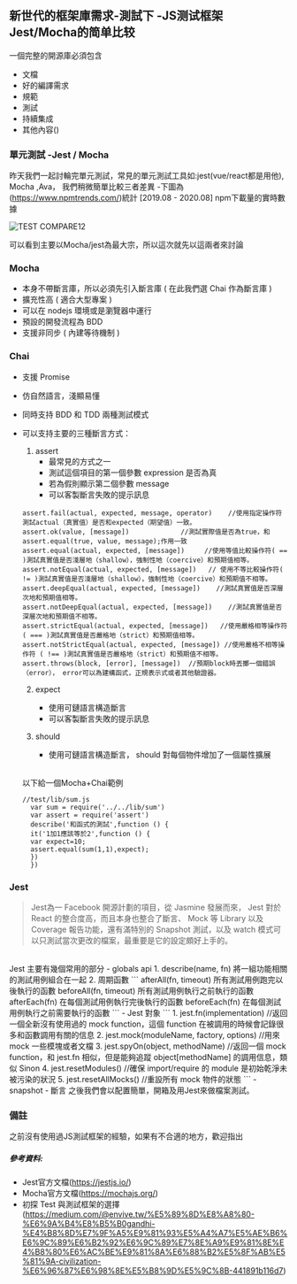 ## 新世代的框架庫需求-測試下 -JS测试框架Jest/Mocha的简单比较
一個完整的開源庫必須包含
* 文檔
* 好的編譯需求
* 規範
* 測試
* 持續集成
* 其他內容()


### 單元測試 -Jest / Mocha
昨天我們一起討輪完單元測試，常見的單元測試工具如:jest(vue/react都是用他), Mocha ,Ava，
我們稍微簡單比較三者差異
-下圖為(https://www.npmtrends.com/)統計  [2019.08 - 2020.08]  npm下載量的實時數據
</br>

![TEST COMPARE12](https://raw.githubusercontent.com/tp953704/IT-Contest/master/img/testcompare.png) 

可以看到主要以Mocha/jest為最大宗，所以這次就先以這兩者來討論

### Mocha
- 本身不帶斷言庫，所以必須先引入斷言庫 ( 在此我們選 Chai 作為斷言庫 )
- 擴充性高 ( 適合大型專案 )
- 可以在 nodejs 環境或是瀏覽器中運行
- 預設的開發流程為 BDD
- 支援非同步 ( 內建等待機制 )

### Chai
- 支援 Promise
- 仿自然語言，淺顯易懂
- 同時支持 BDD 和 TDD 兩種測試模式
- 可以支持主要的三種斷言方式：
  1. assert
     - 最常見的方式之一
     - 測試這個項目的第一個參數 expression 是否為真
     - 若為假則顯示第二個參數 message
     - 可以客製斷言失敗的提示訊息
    ``` 常用的assert 函式
    assert.fail(actual, expected, message, operator)    //使用指定操作符測試actual（真實值）是否和expected（期望值）一致。
    assert.ok(value, [message])             //測試實際值是否為true，和assert.equal(true, value, message);作用一致
    assert.equal(actual, expected, [message])     //使用等值比較操作符( == )測試真實值是否淺層地（shallow），強制性地（coercive）和預期值相等。
    assert.notEqual(actual, expected, [message])   // 使用不等比較操作符( != )測試真實值是否淺層地（shallow），強制性地（coercive）和預期值不相等。
    assert.deepEqual(actual, expected, [message])    //測試真實值是否深層次地和預期值相等。
    assert.notDeepEqual(actual, expected, [message])    //測試真實值是否深層次地和預期值不相等。
    assert.strictEqual(actual, expected, [message])   //使用嚴格相等操作符 ( === )測試真實值是否嚴格地（strict）和預期值相等。
    assert.notStrictEqual(actual, expected, [message]) //使用嚴格不相等操作符 ( !== )測試真實值是否嚴格地（strict）和預期值不相等。
    assert.throws(block, [error], [message])  //預期block時丟擲一個錯誤（error）， error可以為建構函式，正規表示式或者其他驗證器。
    ```
  2. expect
     - 使用可鏈語言構造斷言
     - 可以客製斷言失敗的提示訊息
  3. should
     - 使用可鏈語言構造斷言， should 對每個物件增加了一個屬性擴展
     
     
     </br>
     
    以下給一個Mocha+Chai範例
    ```
    //test/lib/sum.js
      var sum = require('../../lib/sum')
      var assert = require('assert')
      describe('和函式的測試',function () {
      it('1加1應該等於2',function () {
      var expect=10;
      assert.equal(sum(1,1),expect);
      })
      })

    ```
### Jest
> Jest為一 Facebook 開源計劃的項目，從 Jasmine 發展而來， Jest 對於 React 的整合度高，而且本身也整合了斷言、 Mock 等 Library 以及 Coverage 報告功能，還有滿特別的 Snapshot 測試，以及 watch 模式可以只測試當次更改的檔案，最重要是它的設定頗好上手的。
</br>
Jest 主要有幾個常用的部分
- globals api
  1. describe(name, fn)  將一組功能相關的測試用例組合在一起 
  2. 周期函數
     ```
     afterAll(fn, timeout)  所有測試用例跑完以後執行的函數
     beforeAll(fn, timeout)  所有測試用例執行之前執行的函數
     afterEach(fn)  在每個測試用例執行完後執行的函數
     beforeEach(fn)  在每個測試用例執行之前需要執行的函數
     ```
- Jest 對象
```
  1. jest.fn(implementation)  //返回一個全新沒有使用過的 mock function，這個 function 在被調用的時候會記錄很多和函數調用有關的信息
  2. jest.mock(moduleName, factory, options)  //用來 mock 一些模塊或者文檔
  3. jest.spyOn(object, methodName)  //返回一個 mock function，和 jest.fn 相似，但是能夠追蹤 object[methodName] 的調用信息，類似 Sinon
  4. jest.resetModules()  //確保 import/require 的 module 是初始乾淨未被污染的狀況
  5. jest.resetAllMocks()  //重設所有 mock 物件的狀態
```
- snapshot
- 斷言
之後我們會以配置簡單，開箱及用Jest來做檔案測試。

### 備註
之前沒有使用過JS測試框架的經驗，如果有不合適的地方，歡迎指出









##### 參考資料: 
- Jest官方文檔(https://jestjs.io/)
- Mocha官方文檔(https://mochajs.org/)
- 初探 Test 與測試框架的選擇(https://medium.com/@envive.tw/%E5%89%8D%E8%A8%80-%E6%9A%B4%E8%B5%B0gandhi-%E4%B8%8D%E7%9F%A5%E9%81%93%E5%A4%A7%E5%AE%B6%E6%9C%89%E6%B2%92%E6%9C%89%E7%8E%A9%E9%81%8E%E4%B8%80%E6%AC%BE%E9%81%8A%E6%88%B2%E5%8F%AB%E5%81%9A-civilization-%E6%96%87%E6%98%8E%E5%B8%9D%E5%9C%8B-441891b116d7)

